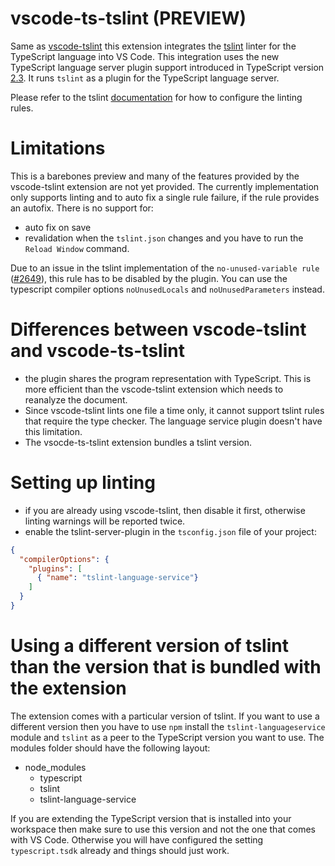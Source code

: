 # vscode-ts-tslint (PREVIEW)

Same as [vscode-tslint](https://marketplace.visualstudio.com/items?itemName=eg2.tslint) this extension integrates the [tslint](https://github.com/palantir/tslint) linter for the TypeScript language into VS Code. This integration uses the new TypeScript language server plugin support introduced in TypeScript version [2.3](https://marketplace.visualstudio.com/items?itemName=eg2.tslint). It runs `tslint` as a plugin for the TypeScript language server.

Please refer to the tslint [documentation](https://github.com/palantir/tslint) for how to configure the linting rules.

# Limitations

This is a barebones preview and many of the features provided by the vscode-tslint extension are not yet provided. The currently implementation only supports linting and to auto fix a single rule failure, if the rule provides an autofix. There is no support for:
- auto fix on save
- revalidation when the `tslint.json` changes and you have to run the `Reload Window` command.

Due to an issue in the tslint implementation of the `no-unused-variable rule` ([#2649](https://github.com/palantir/tslint/issues/2649)), this rule has to be disabled by the plugin. You can use the typescript compiler options `noUnusedLocals` and `noUnusedParameters` instead.

# Differences between vscode-tslint and vscode-ts-tslint

- the plugin shares the program representation with TypeScript. This is more efficient than the vscode-tslint extension which needs to reanalyze the document. 
- Since vscode-tslint lints one file a time only, it cannot support tslint rules that require the type checker. The language service plugin doesn't have this limitation.
- The vsocde-ts-tslint extension bundles a tslint version. 

# Setting up linting

- if you are already using vscode-tslint, then disable it first, otherwise linting warnings will be reported twice.
- enable the tslint-server-plugin in the `tsconfig.json` file of your project:

```json
{
  "compilerOptions": {
    "plugins": [
      { "name": "tslint-language-service"}
    ]
  }
}
```

# Using a different version of tslint than the version that is bundled with the extension

The extension comes with a particular version of tslint. If you want to use a different version then you have to use `npm` install the `tslint-languageservice` module and `tslint` as a peer to the TypeScript version you want to use. 
The modules folder should have the following layout:
- node_modules
  - typescript
  - tslint
  - tslint-language-service

If you are extending the TypeScript version that is installed into your workspace then make sure to use this version and not the one that comes with VS Code. Otherwise you will have configured the setting `typescript.tsdk` already and things should just work. 
